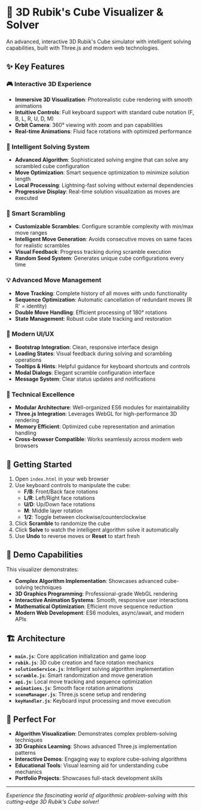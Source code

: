 # 🧩 3D Rubik's Cube Visualizer & Solver

An advanced, interactive 3D Rubik's Cube simulator with intelligent solving capabilities, built with Three.js and modern web technologies.

## ✨ Key Features

### 🎮 Interactive 3D Experience
- **Immersive 3D Visualization**: Photorealistic cube rendering with smooth animations
- **Intuitive Controls**: Full keyboard support with standard cube notation (F, B, L, R, U, D, M)
- **Orbit Camera**: 360° viewing with zoom and pan capabilities
- **Real-time Animations**: Fluid face rotations with optimized performance

### 🧠 Intelligent Solving System
- **Advanced Algorithm**: Sophisticated solving engine that can solve any scrambled cube configuration
- **Move Optimization**: Smart sequence optimization to minimize solution length
- **Local Processing**: Lightning-fast solving without external dependencies
- **Progressive Display**: Real-time solution visualization as moves are executed

### 🎯 Smart Scrambling
- **Customizable Scrambles**: Configure scramble complexity with min/max move ranges
- **Intelligent Move Generation**: Avoids consecutive moves on same faces for realistic scrambles
- **Visual Feedback**: Progress tracking during scramble execution
- **Random Seed System**: Generates unique cube configurations every time

### 💡 Advanced Move Management
- **Move Tracking**: Complete history of all moves with undo functionality
- **Sequence Optimization**: Automatic cancellation of redundant moves (R R' = identity)
- **Double Move Handling**: Efficient processing of 180° rotations
- **State Management**: Robust cube state tracking and restoration

### 🎨 Modern UI/UX
- **Bootstrap Integration**: Clean, responsive interface design
- **Loading States**: Visual feedback during solving and scrambling operations
- **Tooltips & Hints**: Helpful guidance for keyboard shortcuts and controls
- **Modal Dialogs**: Elegant scramble configuration interface
- **Message System**: Clear status updates and notifications

### 🔧 Technical Excellence
- **Modular Architecture**: Well-organized ES6 modules for maintainability
- **Three.js Integration**: Leverages WebGL for high-performance 3D rendering
- **Memory Efficient**: Optimized cube representation and animation handling
- **Cross-browser Compatible**: Works seamlessly across modern web browsers

## 🚀 Getting Started

1. Open `index.html` in your web browser
2. Use keyboard controls to manipulate the cube:
   - **F/B**: Front/Back face rotations
   - **L/R**: Left/Right face rotations  
   - **U/D**: Up/Down face rotations
   - **M**: Middle layer rotation
   - **1/2**: Toggle between clockwise/counterclockwise
3. Click **Scramble** to randomize the cube
4. Click **Solve** to watch the intelligent algorithm solve it automatically
5. Use **Undo** to reverse moves or **Reset** to start fresh

## 🎪 Demo Capabilities

This visualizer demonstrates:
- **Complex Algorithm Implementation**: Showcases advanced cube-solving techniques
- **3D Graphics Programming**: Professional-grade WebGL rendering
- **Interactive Animation Systems**: Smooth, responsive user interactions
- **Mathematical Optimization**: Efficient move sequence reduction
- **Modern Web Development**: ES6 modules, async/await, and modern APIs

## 🏗️ Architecture

- **`main.js`**: Core application initialization and game loop
- **`rubik.js`**: 3D cube creation and face rotation mechanics  
- **`solutionService.js`**: Intelligent solving algorithm implementation
- **`scramble.js`**: Smart randomization and move generation
- **`api.js`**: Local move tracking and sequence optimization
- **`animations.js`**: Smooth face rotation animations
- **`sceneManager.js`**: Three.js scene setup and rendering
- **`keyHandler.js`**: Keyboard input processing and move execution

## 🎯 Perfect For

- **Algorithm Visualization**: Demonstrates complex problem-solving techniques
- **3D Graphics Learning**: Shows advanced Three.js implementation patterns
- **Interactive Demos**: Engaging way to explore cube-solving algorithms
- **Educational Tools**: Visual learning aid for understanding cube mechanics
- **Portfolio Projects**: Showcases full-stack development skills

---

*Experience the fascinating world of algorithmic problem-solving with this cutting-edge 3D Rubik's Cube solver!*